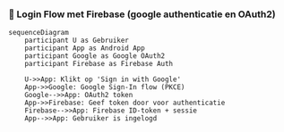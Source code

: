 ### 🔐 Login Flow met Firebase (google authenticatie en OAuth2)

```mermaid
sequenceDiagram
    participant U as Gebruiker
    participant App as Android App
    participant Google as Google OAuth2
    participant Firebase as Firebase Auth

    U->>App: Klikt op 'Sign in with Google'
    App->>Google: Google Sign-In flow (PKCE)
    Google-->>App: OAuth2 token
    App->>Firebase: Geef token door voor authenticatie
    Firebase-->>App: Firebase ID-token + sessie
    App-->>App: Gebruiker is ingelogd
```
